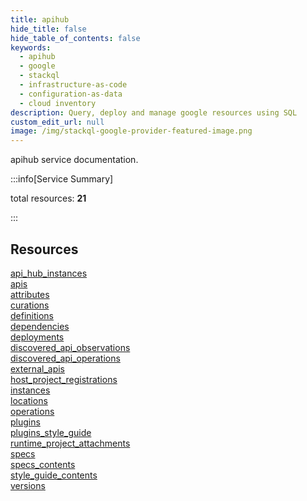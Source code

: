 ```yaml
---
title: apihub
hide_title: false
hide_table_of_contents: false
keywords:
  - apihub
  - google
  - stackql
  - infrastructure-as-code
  - configuration-as-data
  - cloud inventory
description: Query, deploy and manage google resources using SQL
custom_edit_url: null
image: /img/stackql-google-provider-featured-image.png
---
```


apihub service documentation.

:::info[Service Summary]

total resources: __21__  

:::

## Resources
<div class="row">
<div class="providerDocColumn">
<a href="/services/apihub/api_hub_instances/">api_hub_instances</a><br />
<a href="/services/apihub/apis/">apis</a><br />
<a href="/services/apihub/attributes/">attributes</a><br />
<a href="/services/apihub/curations/">curations</a><br />
<a href="/services/apihub/definitions/">definitions</a><br />
<a href="/services/apihub/dependencies/">dependencies</a><br />
<a href="/services/apihub/deployments/">deployments</a><br />
<a href="/services/apihub/discovered_api_observations/">discovered_api_observations</a><br />
<a href="/services/apihub/discovered_api_operations/">discovered_api_operations</a><br />
<a href="/services/apihub/external_apis/">external_apis</a><br />
<a href="/services/apihub/host_project_registrations/">host_project_registrations</a>
</div>
<div class="providerDocColumn">
<a href="/services/apihub/instances/">instances</a><br />
<a href="/services/apihub/locations/">locations</a><br />
<a href="/services/apihub/operations/">operations</a><br />
<a href="/services/apihub/plugins/">plugins</a><br />
<a href="/services/apihub/plugins_style_guide/">plugins_style_guide</a><br />
<a href="/services/apihub/runtime_project_attachments/">runtime_project_attachments</a><br />
<a href="/services/apihub/specs/">specs</a><br />
<a href="/services/apihub/specs_contents/">specs_contents</a><br />
<a href="/services/apihub/style_guide_contents/">style_guide_contents</a><br />
<a href="/services/apihub/versions/">versions</a>
</div>
</div>
